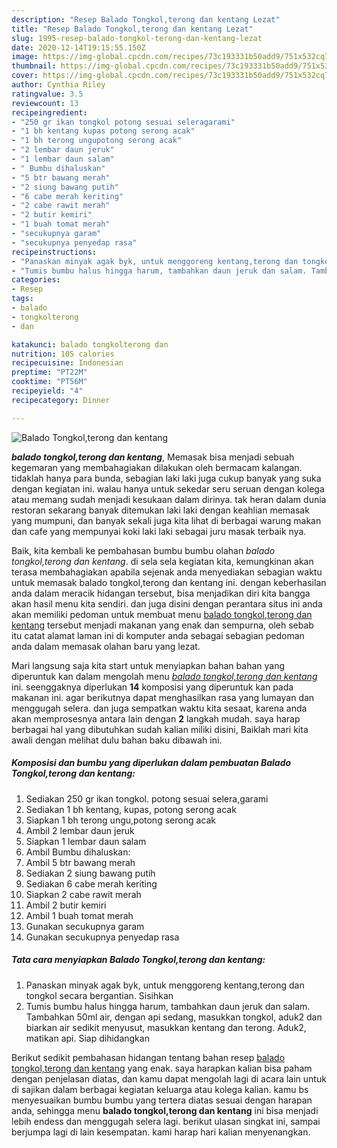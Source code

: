 ```yaml
---
description: "Resep Balado Tongkol,terong dan kentang Lezat"
title: "Resep Balado Tongkol,terong dan kentang Lezat"
slug: 1995-resep-balado-tongkol-terong-dan-kentang-lezat
date: 2020-12-14T19:15:55.150Z
image: https://img-global.cpcdn.com/recipes/73c193331b50add9/751x532cq70/balado-tongkolterong-dan-kentang-foto-resep-utama.jpg
thumbnail: https://img-global.cpcdn.com/recipes/73c193331b50add9/751x532cq70/balado-tongkolterong-dan-kentang-foto-resep-utama.jpg
cover: https://img-global.cpcdn.com/recipes/73c193331b50add9/751x532cq70/balado-tongkolterong-dan-kentang-foto-resep-utama.jpg
author: Cynthia Riley
ratingvalue: 3.5
reviewcount: 13
recipeingredient:
- "250 gr ikan tongkol potong sesuai seleragarami"
- "1 bh kentang kupas potong serong acak"
- "1 bh terong ungupotong serong acak"
- "2 lembar daun jeruk"
- "1 lembar daun salam"
- " Bumbu dihaluskan"
- "5 btr bawang merah"
- "2 siung bawang putih"
- "6 cabe merah keriting"
- "2 cabe rawit merah"
- "2 butir kemiri"
- "1 buah tomat merah"
- "secukupnya garam"
- "secukupnya penyedap rasa"
recipeinstructions:
- "Panaskan minyak agak byk, untuk menggoreng kentang,terong dan tongkol secara bergantian. Sisihkan"
- "Tumis bumbu halus hingga harum, tambahkan daun jeruk dan salam. Tambahkan 50ml air, dengan api sedang, masukkan tongkol, aduk2 dan biarkan air sedikit menyusut, masukkan kentang dan terong. Aduk2, matikan api. Siap dihidangkan"
categories:
- Resep
tags:
- balado
- tongkolterong
- dan

katakunci: balado tongkolterong dan 
nutrition: 105 calories
recipecuisine: Indonesian
preptime: "PT22M"
cooktime: "PT56M"
recipeyield: "4"
recipecategory: Dinner

---
```



![Balado Tongkol,terong dan kentang](https://img-global.cpcdn.com/recipes/73c193331b50add9/751x532cq70/balado-tongkolterong-dan-kentang-foto-resep-utama.jpg)

<b><i>balado tongkol,terong dan kentang</i></b>, Memasak bisa menjadi sebuah kegemaran yang membahagiakan dilakukan oleh bermacam kalangan. tidaklah hanya para bunda, sebagian laki laki juga cukup banyak yang suka dengan kegiatan ini. walau hanya untuk sekedar seru seruan dengan kolega atau memang sudah menjadi kesukaan dalam dirinya. tak heran dalam dunia restoran sekarang banyak ditemukan laki laki dengan keahlian memasak yang mumpuni, dan banyak sekali juga kita lihat di berbagai warung makan dan cafe yang mempunyai koki laki laki sebagai juru masak terbaik nya.



Baik, kita kembali ke pembahasan bumbu bumbu olahan <i>balado tongkol,terong dan kentang</i>. di sela sela kegiatan kita, kemungkinan akan terasa membahagiakan apabila sejenak anda menyediakan sebagian waktu untuk memasak balado tongkol,terong dan kentang ini. dengan keberhasilan anda dalam meracik hidangan tersebut, bisa menjadikan diri kita bangga akan hasil menu kita sendiri. dan juga disini dengan perantara situs ini anda akan memiliki pedoman untuk membuat menu <u>balado tongkol,terong dan kentang</u> tersebut menjadi makanan yang enak dan sempurna, oleh sebab itu catat alamat laman ini di komputer anda sebagai sebagian pedoman anda dalam memasak olahan baru yang lezat.


Mari langsung saja kita start untuk menyiapkan bahan bahan yang diperuntuk kan dalam mengolah menu <u><i>balado tongkol,terong dan kentang</i></u> ini. seenggaknya diperlukan <b>14</b> komposisi yang diperuntuk kan pada makanan ini. agar berikutnya dapat menghasilkan rasa yang lumayan dan menggugah selera. dan juga sempatkan waktu kita sesaat, karena anda akan memprosesnya antara lain dengan <b>2</b> langkah mudah. saya harap berbagai hal yang dibutuhkan sudah kalian miliki disini, Baiklah mari kita awali dengan melihat dulu bahan baku dibawah ini.

<!--inarticleads1-->

##### Komposisi dan bumbu yang diperlukan dalam pembuatan Balado Tongkol,terong dan kentang:

1. Sediakan 250 gr ikan tongkol. potong sesuai selera,garami
1. Sediakan 1 bh kentang, kupas, potong serong acak
1. Siapkan 1 bh terong ungu,potong serong acak
1. Ambil 2 lembar daun jeruk
1. Siapkan 1 lembar daun salam
1. Ambil  Bumbu dihaluskan:
1. Ambil 5 btr bawang merah
1. Sediakan 2 siung bawang putih
1. Sediakan 6 cabe merah keriting
1. Siapkan 2 cabe rawit merah
1. Ambil 2 butir kemiri
1. Ambil 1 buah tomat merah
1. Gunakan secukupnya garam
1. Gunakan secukupnya penyedap rasa




<!--inarticleads2-->

##### Tata cara menyiapkan Balado Tongkol,terong dan kentang:

1. Panaskan minyak agak byk, untuk menggoreng kentang,terong dan tongkol secara bergantian. Sisihkan
1. Tumis bumbu halus hingga harum, tambahkan daun jeruk dan salam. Tambahkan 50ml air, dengan api sedang, masukkan tongkol, aduk2 dan biarkan air sedikit menyusut, masukkan kentang dan terong. Aduk2, matikan api. Siap dihidangkan




Berikut sedikit pembahasan hidangan tentang bahan resep <u>balado tongkol,terong dan kentang</u> yang enak. saya harapkan kalian bisa paham dengan penjelasan diatas, dan kamu dapat mengolah lagi di acara lain untuk di sajikan dalam berbagai kegiatan keluarga atau kolega kalian. kamu bs menyesuaikan bumbu bumbu yang tertera diatas sesuai dengan harapan anda, sehingga menu <b>balado tongkol,terong dan kentang</b> ini bisa menjadi lebih endess dan menggugah selera lagi. berikut ulasan singkat ini, sampai berjumpa lagi di lain kesempatan. kami harap hari kalian menyenangkan.
